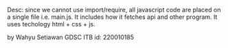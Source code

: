 Desc: since we cannot use import/require, all javascript code are placed on a single file i.e. main.js. It includes how it fetches api and other program. It uses techology html + css + js.

by Wahyu Setiawan
GDSC ITB id: 220010185
